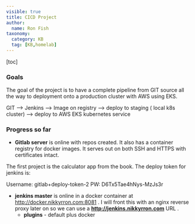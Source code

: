 ```yaml
---
visible: true
title: CICD Project
author:
  name: Ron Fish
taxonomy:
  category: KB
  tag: [KB,homelab]
---
```


[toc]

### Goals

The goal of the project is to have a complete pipeline from GIT source all the way to deployment onto a production cluster with AWS using EKS.

GIT -->  Jenkins --> Image on registry --> deploy to staging ( local k8s cluster) --> deploy to AWS EKS kubernetes service

### Progress so far

- **Gitlab server** is online with repos created. It also has a container registry for docker images. It serves out on both SSH and HTTPS with certificates intact.

The first project is the calculator app from the book. The deploy token for jenkins is:

Username:  gitlab+deploy-token-2
PW:  D6Tx5Tae4hNys-MzJs3r


- **jenkins master** is online in a docker container at http://docker.nikkyrron.com:8081 . I will front this with an nginx reverse proxy later on so we can use a **http://jenkins.nikkyrron.com** URL .
    - **plugins** - default plus docker

